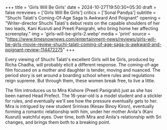 +++
title = 'Girls Will Be Girls'
date = 2024-10-27T19:50:30+05:30
draft = false
mreviews = ['Girls Will Be Girls']
critics = ['Sonal Pandya']
subtitle = "Shuchi Talati's Coming-Of-Age Saga Is Awkward And Poignant"
opening = "Writer-director Shuchi Talati's debut rests on the capable shoulders of her two leads, Kani Kusruti and Preeti Panigrahi, who bring home her affecting screenplay."
img = 'girls-will-be-girls-2.webp'
media = 'print'
source = "https://www.timesnownews.com/entertainment-news/reviews/girls-will-be-girls-movie-review-shuchi-talati-coming-of-age-saga-is-awkward-and-poignant-review-114472275"
+++

Every viewing of Shuchi Talati's excellent Girls will be Girls, produced by Richa Chadha, will probably elicit a different response. The coming-of-age film focused on a mother and daughter is tender, moving and nuanced. The period story is set around a boarding school where rules and regulations reign supreme. But through them, these women break free, to live a little.

The film introduces us to Mira Kishore (Preeti Panigrahi) just as she has been named Head Prefect. The 16-year-old is a model student and a stickler for rules, and eventually we'll see how the pressure eventually gets to her. Mira is intrigued by new student Srinivas (Kesav Binoy Kiron), eventually forming a romantic relationship with him, under her mother Anila's (Kani Kusruti) watchful eyes. Over time, both Mira and Anila's relationship with Sri changes, and brings them both to a breaking point.
